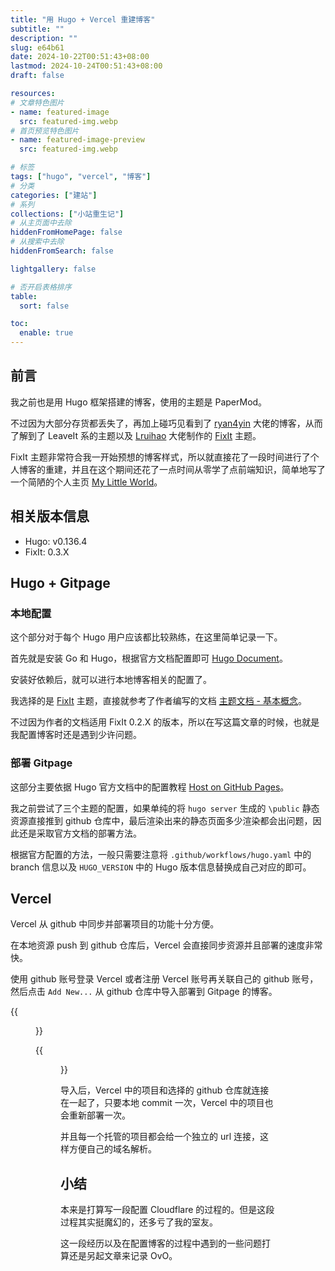 ```yaml
---
title: "用 Hugo + Vercel 重建博客"
subtitle: ""
description: ""
slug: e64b61
date: 2024-10-22T00:51:43+08:00
lastmod: 2024-10-24T00:51:43+08:00
draft: false

resources:
# 文章特色图片
- name: featured-image
  src: featured-img.webp
# 首页预览特色图片
- name: featured-image-preview
  src: featured-img.webp

# 标签
tags: ["hugo", "vercel", "博客"]
# 分类
categories: ["建站"]
# 系列
collections: ["小站重生记"]
# 从主页面中去除
hiddenFromHomePage: false
# 从搜索中去除
hiddenFromSearch: false

lightgallery: false

# 否开启表格排序
table:
  sort: false

toc:
  enable: true
---
```


## 前言
我之前也是用 Hugo 框架搭建的博客，使用的主题是 PaperMod。

不过因为大部分存货都丢失了，再加上碰巧见看到了 [ryan4yin](https://thiscute.world/) 大佬的博客，从而了解到了 LeaveIt 系的主题以及 [Lruihao](https://lruihao.cn/) 大佬制作的 [FixIt](https://fixit.lruihao.cn/zh-cn/) 主题。

FixIt 主题非常符合我一开始预想的博客样式，所以就直接花了一段时间进行了个人博客的重建，并且在这个期间还花了一点时间从零学了点前端知识，简单地写了一个简陋的个人主页 [My Little World](https://www.mulbx.top/)。

<!--more-->

## 相关版本信息
- Hugo: v0.136.4
- FixIt: 0.3.X

## Hugo + Gitpage
### 本地配置
这个部分对于每个 Hugo 用户应该都比较熟练，在这里简单记录一下。

首先就是安装 Go 和 Hugo，根据官方文档配置即可 [Hugo Document](https://gohugo.io/documentation/)。

安装好依赖后，就可以进行本地博客相关的配置了。

我选择的是 [FixIt](https://github.com/HEIGE-PCloud/FixIt) 主题，直接就参考了作者编写的文档 [主题文档 - 基本概念](https://fixit.lruihao.cn/zh-cn/documentation/installation/)。

不过因为作者的文档适用 FixIt 0.2.X 的版本，所以在写这篇文章的时候，也就是我配置博客时还是遇到少许问题。

### 部署 Gitpage
这部分主要依据 Hugo 官方文档中的配置教程 [Host on GitHub Pages](https://gohugo.io/hosting-and-deployment/hosting-on-github/)。

我之前尝试了三个主题的配置，如果单纯的将 `hugo server` 生成的 `\public` 静态资源直接推到 github 仓库中，最后渲染出来的静态页面多少渲染都会出问题，因此还是采取官方文档的部署方法。

根据官方配置的方法，一般只需要注意将 `.github/workflows/hugo.yaml` 中的 branch 信息以及 `HUGO_VERSION` 中的 Hugo 版本信息替换成自己对应的即可。

## Vercel
Vercel 从 github 中同步并部署项目的功能十分方便。

在本地资源 push 到 github 仓库后，Vercel 会直接同步资源并且部署的速度非常快。

使用 github 账号登录 Vercel 或者注册 Vercel 账号再关联自己的 github 账号，然后点击 `Add New...` 从 github 仓库中导入部署到 Gitpage 的博客。

{{<figure src="/img/port-from-vercel.webp" title="Vercel 中导入对应 github 项目" width="90%">}}

{{<figure src="/img/choose-hugo.webp" title="选择 Hugo 框架" width="90%">}}

导入后，Vercel 中的项目和选择的 github 仓库就连接在一起了，只要本地 commit 一次，Vercel 中的项目也会重新部署一次。

并且每一个托管的项目都会给一个独立的 url 连接，这样方便自己的域名解析。

## 小结
本来是打算写一段配置 Cloudflare 的过程的。但是这段过程其实挺魔幻的，还多亏了我的室友。

这一段经历以及在配置博客的过程中遇到的一些问题打算还是另起文章来记录 OvO。
